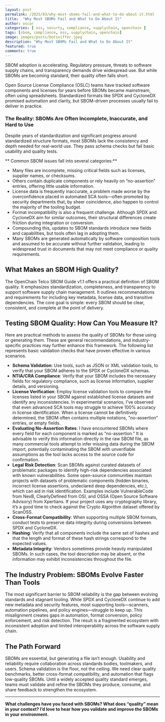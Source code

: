 ```yaml
---
layout: post
permalink: /2025/03/why-most-sboms-fail-and-what-to-do-about-it.html
title:  "Why Most SBOMs Fail and What to Do About It"
author: oscar
categories: [ oss, securty, compliance, supplychain, openchain ]
tags: [sbom, compliance, oss, supplychain, openchain]
image: images/posts/botsniffer.jpeg
description: "Why Most SBOMs Fail and What to Do About It"
featured: true
comments: true
---
```


SBOM adoption is accelerating. Regulatory pressure, threats to software supply chains, and transparency demands drive widespread use. But while SBOMs are becoming standard, their quality often falls short.

Open Source License Compliance (OSLC) teams have tracked software components and licenses for years before SBOMs became mainstream, often using spreadsheets. Standardized formats like SPDX and CycloneDX promised automation and clarity, but SBOM-driven processes usually fail to deliver in practice.


### The Reality: SBOMs Are Often Incomplete, Inaccurate, and Hard to Use


Despite years of standardization and significant progress around standardized structure formats, most SBOMs lack the consistency and depth needed for real-world use. They pass schema checks but fail basic usability and quality tests.

** Common SBOM issues fall into several categories:**

- Many files are incomplete, missing critical fields such as licenses, supplier names, or checksums.
- Others contain duplicate components or rely heavily on “no-assertion” entries, offering little usable information.
- License data is frequently inaccurate, a problem made worse by the overconfidence placed in automated SCA tools—often promoted by security departments that, by sheer coincidence, also happen to control the majority of the tooling budget.
- Format incompatibility is also a frequent challenge. Although SPDX and CycloneDX aim for similar outcomes, their structural differences create friction during integration or conversion.
- Compounding this, updates to SBOM standards introduce new fields and capabilities, but tools often lag in adopting them.
- Many SBOMs are generated automatically by software composition tools and assumed to be accurate without further validation, leading to widespread trust in documents that may not meet compliance or quality requirements.

## What Makes an SBOM High Quality?

The OpenChain Telco SBOM Guide v1.1 offers a practical definition of SBOM quality. It emphasizes standardization, completeness, and transparency to support software supply chain management. It outlines recommendations and requirements for including key metadata, license data, and transitive dependencies. The core goal is simple: every SBOM should be clear, consistent, and complete at the point of delivery.

## Testing SBOM Quality: How Can You Measure It?

Here are practical methods to assess the quality of SBOMs for those using or generating them. These are general recommendations, and industry-specific practices may further enhance this framework. The following list represents basic validation checks that have proven effective in various scenarios.

- **Schema Validation**: Use tools, such as JSON or XML validation tools, to verify that your SBOM adheres to the SPDX or CycloneDX schemas.
- **NTIA/CRA Compliance**: Verify that your SBOM includes the necessary fields for regulatory compliance, such as license information, supplier details, and versioning.
- **License Verification**: Employ license validation tools to compare the licenses listed in your SBOM against established license datasets and identify any inconsistencies. In experimental scenarios, I've observed that even advanced SCA tools may struggle to achieve 100% accuracy in license identification. When a license cannot be definitively determined, the SBOM often contains multiple notations, "no-assertion" entries, or empty fields.
- **Evaluating No-Assertion Rates**: I have encountered SBOMs where every field for each component is marked as "no-assertion." It is advisable to verify this information directly in the raw SBOM file, as many commercial tools attempt to infer missing data during the SBOM import, potentially contaminating the SBOM with unverifiable assumptions as the tool lacks access to the source code for confirmation.
- **Legal Risk Detection**: Scan SBOMs against curated datasets of problematic packages to identify high-risk dependencies associated with known vulnerabilities. Some open-source communities maintain projects with datasets of problematic components (hidden binaries, incorrect license assertions, undeclared deep dependencies, etc.), which can aid in risk identification. Examples include VulnerableCode from NexB, ClearlyDefined from OSI, and OSSA (Open Source Software Advisory) from Xpertians. If your project uses any cryptography library, it’s a good time to check against the Crypto Algorithm dataset offered by ScanOSS.
- **Cross-Format Compatibility**: When supporting multiple SBOM formats, conduct tests to preserve data integrity during conversions between SPDX and CycloneDX.
- **Hashing**: Verify that all components include the same set of hashes and that the length and format of these hash strings correspond to the expected values.
- **Metadata Integrity**: Vendors sometimes provide heavily manipulated SBOMs. In such cases, the tool description may be absent, or the information may exhibit inconsistencies throughout the file.

## The Industry Problem: SBOMs Evolve Faster Than Tools

The most significant barrier to SBOM reliability is the gap between evolving standards and stagnant tooling. While SPDX and CycloneDX continue to add new metadata and security features, most supporting tools—scanners, automation pipelines, and policy engines—struggle to keep up. This misalignment creates gaps in automation, format conversion, policy enforcement, and risk detection. The result is a fragmented ecosystem with inconsistent adoption and limited interoperability across the software supply chain.

## The Path Forward

SBOMs are essential, but generating a file isn’t enough. Usability and reliability require collaboration across standards bodies, toolmakers, and users. Schema validation is the floor, not the ceiling. We need clear quality benchmarks, better cross-format compatibility, and automation that flags low-quality SBOMs. Until a widely accepted quality standard emerges, teams must validate and refine the SBOMs they produce, consume, and share feedback to strengthen the ecosystem.

---

**What challenges have you faced with SBOMs? What does “quality” mean in your context? I’d love to hear how you validate and improve the SBOMs in your environment.**
